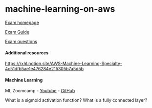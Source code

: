 # machine-learning-on-aws

[Exam homepage](https://aws.amazon.com/certification/certified-machine-learning-specialty/)

[Exam Guide](https://d1.awsstatic.com/training-and-certification/docs-ml/AWS-Certified-Machine-Learning-Specialty_Exam-Guide.pdf)

[Exam questions](https://d1.awsstatic.com/training-and-certification/docs-ml/AWS-Certified-Machine-Learning-Specialty_Sample-Questions.pdf)

#### Additional resources

https://rxhl.notion.site/AWS-Machine-Learning-Specialty-4c51dfb5ae1e476284e215305b7a5d5b

#### Machine Learning

ML Zoomcamp - [Youtube](https://github.com/alexeygrigorev/mlbookcamp-code/tree/master) - [GitHub](https://github.com/alexeygrigorev/mlbookcamp-code/tree/master)


What is a sigmoid activation function?
What is a fully connected layer?
